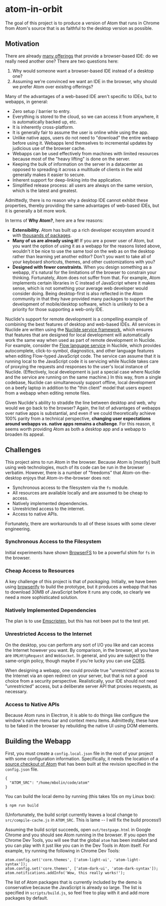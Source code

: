 # atom-in-orbit

The goal of this project is to produce a version of Atom that runs in Chrome
from Atom's source that is as faithful to the desktop version as possible.

## Motivation

There are already [many offerings](https://www.slant.co/topics/713/~cloud-ides)
that provide a browser-based IDE: do we really need another one? There are two
questions here:

1. Why would someone want a browser-based IDE instead of a desktop one?
2. Assuming we're convinced we want an IDE in the browser, why should we prefer
Atom over exisitng offerings?

Many of the advantages of a web-based IDE aren't specific to IDEs, but to
webapps, in general:

* Zero setup / barrier to entry.
* Everything is stored to the cloud, so we can access it from anywhere, it is
automatically backed up, etc.
* It is inherently cross-platform.
* It is generally fair to assume the user is online while using the app.
* Unlike native apps, users do not need to "download" the entire webapp before
  using it. Webapps lend themselves to incremental updates by judicious use
  of the browser cache.
* Webapps can be used effectively from machines with limited resources because
  most of the "heavy lifting" is done on the server.
* Keeping the bulk of information on the server in a datacenter as opposed to
  spreading it across a multitude of clients in the wild generally makes it
  easier to secure.
* Inherent support for deep-linking into the application.
* Simplified release process: all users are always on the same version, which is
  the latest and greatest.

Admittedly, there is no reason why a desktop IDE cannot exhibit these
properties, thereby providing the same advantages of web-based IDEs, but it is
generally a bit more work.

In terms of **Why Atom?**, here are a few reasons:

* **Extensibility.** Atom has built up a rich developer ecosystem around it with
[thousands of packages](https://atom.io/packages).
* **Many of us are already using it!** If you are a power user of Atom, but you
want the option of using it as a webapp for the reasons listed above, wouldn't
it be nice to use the same tool on the web as on the desktop rather than
learning yet another editor? Don't you want to take all of your keyboard
shortcuts, themes, and other customizations with you?
* **Designed with fewer constraints.** When you design something as a webapp,
it's natural for the limitations of the browser to constrain your thinking.
Fortunately, Atom does not suffer from that. For example, Atom implements
certain libraries in C instead of JavaScript where it makes sense, which is not
something your average web developer would consider doing. Being desktop-first
is also reflected in the Atom community in that they have provided many packages
to support the development of mobile/desktop software, which is unlikely to be a
priority for those supporting a web-only IDE.

Nuclide's support for remote development is a compelling example of combining
the best features of desktop and web-based IDEs. All services in Nuclide are
written using the [Nuclide service framework](
https://github.com/facebook/nuclide/wiki/Remote-Nuclide-Services), which ensures
that features that are designed for local development will automatically work
the same way when used as part of remote development in Nuclide. For example,
consider the [Flow language service](https://nuclide.io/docs/languages/flow/) in
Nuclide, which provides autocomplete, click-to-symbol, diagnostics, and other
language features when editing Flow-typed JavaScript code. The service can
assume that it is running local to the JavaScript code it is servicing while
Nuclide takes care of proxying the requests and responses to the user's local
instance of Nuclide. (Effectively, local development is just a special case
where Nuclide and the service are running on the same machine.)
In this way, from a single codebase, Nuclide can
simultaneously support offline, local development on a beefy laptop in addition
to the "thin client" model that users expect from a webapp when editing remote
files.

Given Nuclide's ability to straddle the line between desktop and web, why would
we go back to the browser? Again, the list of advantages of webapps over native
apps is substantial, and even if we could theoretically achieve 100% parity from
a technical perspective, **changing user expectations around webapps vs. native
apps remains a challenge**. For this reason, it seems worth providing Atom as
both a desktop app and a webapp to broaden its appeal.

## Challenges

This project aims to run Atom in the browser. Because Atom is [mostly]
built using web technologies, much of its code can be run in the browser
verbatim. However, there is a number of "freedoms" that Atom-on-the-desktop
enjoys that Atom-in-the-browser does not:

* Synchronous access to the filesystem via the `fs` module.
* All resources are available locally and are assumed to be cheap to access.
* Natively implemented dependencies.
* Unrestricted access to the internet.
* Access to native APIs.

Fortunately, there are workarounds to all of these issues with some clever
engineering.

### Synchronous Access to the Filesystem

Initial experiments have shown [BrowserFS](https://github.com/jvilk/BrowserFS)
to be a powerful shim for `fs` in the browser.

### Cheap Access to Resources

A key challenge of this project is that of *packaging*.
Initially, we have been using [browserify](http://browserify.org/) to build the
prototype, but it produces a webapp that has to download 30MB of JavaScript
before it runs any code, so clearly we need a more sophisticated solution.

### Natively Implemented Dependencies

The plan is to use [Emscripten](http://kripken.github.io/emscripten-site/), but
this has not been put to the test yet.

### Unrestricted Access to the Internet

On the desktop, you can perform any sort of I/O you like and can access the
Internet however you want. By comparison, in the browser, all you have are
`XMLHttpRequest` and `WebSocket`. In general, and you are subject to the
same-origin policy, though maybe if you're lucky you can use [CORS](
https://developer.mozilla.org/en-US/docs/Web/HTTP/Access_control_CORS).

When designing a webapp, one could provide true "unrestricted" access to the
Internet via an open redirect on your server, but that is not a good choice from
a security perspective. Realistically, your IDE should not need "unrestricted"
access, but a deliberate server API that proxies requests, as necessary.

### Access to Native APIs

Because Atom runs in Electron, it is able to do things like configure the
window's native menu bar and context menu items. Admittedly, these have to be
faked in the browser by rebuilding the native UI using DOM elements.

## Building the Webapp

First, you must create a `config.local.json` file in the root of your project
with some configuration information. Specifically, it needs the location of a
[source checkout of Atom](https://github.com/atom/atom) that has been built at
the revision specified in the `config.json` file.

```
{
  "ATOM_SRC": "/home/mbolin/code/atom"
}
```

You can build the local demo by running (this takes 10s on my Linux box):

```
$ npm run build
```

(Unfortunately, the build script currently leaves a local change to
`src/compile-cache.js` in `ATOM_SRC`. This is lame -- I will fix the build
process!)

Assuming the build script succeeds, open `out/testpage.html` in Google Chrome
and you should see Atom running in the browser. If you open the Chrome Dev
Tools, you will see that the global `atom` has been installed and you can play
with it just like you can in the Dev Tools in Atom itself. For example, try
running the following in Chrome Dev Tools:

```
atom.config.set('core.themes', ['atom-light-ui', 'atom-light-syntax']);
atom.config.set('core.themes', ['atom-dark-ui', 'atom-dark-syntax']);
atom.notifications.addInfo('Wow, this really works!');
```

The list of Atom packages that is currently included by the demo is conservative
because the JavaScript is already so large. The list is specified in
`scripts/build.js`, so feel free to play with it and add more packages by
default.
